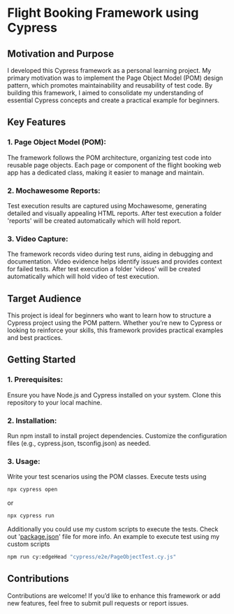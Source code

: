 
# Flight Booking Framework using Cypress

## Motivation and Purpose
I developed this Cypress framework as a personal learning project. My primary motivation was to implement the Page Object Model (POM) design pattern, which promotes maintainability and reusability of test code. By building this framework, I aimed to consolidate my understanding of essential Cypress concepts and create a practical example for beginners.

## Key Features
### 1. Page Object Model (POM):
The framework follows the POM architecture, organizing test code into reusable page objects.
Each page or component of the flight booking web app has a dedicated class, making it easier to manage and maintain.

### 2. Mochawesome Reports:
Test execution results are captured using Mochawesome, generating detailed and visually appealing HTML reports. After test execution a folder 'reports' will be created automatically which will hold report.

### 3. Video Capture:
The framework records video during test runs, aiding in debugging and documentation.
Video evidence helps identify issues and provides context for failed tests. After test execution a folder 'videos' will be created automatically which will hold video of test execution.

## Target Audience
This project is ideal for beginners who want to learn how to structure a Cypress project using the POM pattern. Whether you’re new to Cypress or looking to reinforce your skills, this framework provides practical examples and best practices.

## Getting Started
### 1. Prerequisites:
Ensure you have Node.js and Cypress installed on your system.
Clone this repository to your local machine.
### 2. Installation:
Run npm install to install project dependencies.
Customize the configuration files (e.g., cypress.json, tsconfig.json) as needed.
### 3. Usage:
Write your test scenarios using the POM classes.
Execute tests using
```bash
npx cypress open 
```
or 
```bash
npx cypress run
```
Additionally you could use my custom scripts to execute the tests. Check out '[package.json](https://github.com/Shikhar-Joshi/flight-booking-testing-framework/blob/main/package.json)' file for more info.
An example to execute test using my custom scripts
```bash
npm run cy:edgeHead "cypress/e2e/PageObjectTest.cy.js"
```

## Contributions
Contributions are welcome! If you’d like to enhance this framework or add new features, feel free to submit pull requests or report issues.
